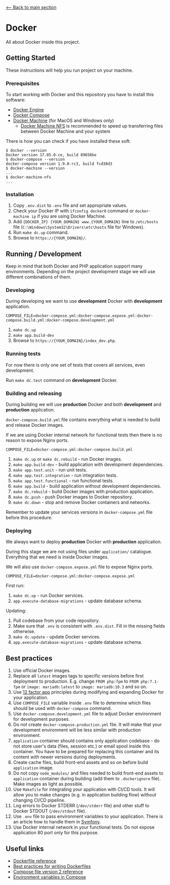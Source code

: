 [<-- Back to main section](../README.md)

# Docker

All about Docker inside this project.

## Getting Started

These instructions will help you run project on your machine.

### Prerequisites

To start working with Docker and this repository you have to install this software:

* [Docker Engine](https://docs.docker.com/engine/)
* [Docker Compose](https://docs.docker.com/compose/)
* [Docker Machine](https://docs.docker.com/machine/) (for MacOS and Windows only)
  * [Docker Machine NFS](https://github.com/adlogix/docker-machine-nfs) is recommended
    to speed up transferring files between Docker Machine and your system

There is how you can check if you have installed these soft:

```
$ docker --version
Docker version 17.05.0-ce, build 89658be
$ docker-compose --version
docker-compose version 1.9.0-rc3, build fcd38d3
$ docker-machine --version
...
$ docker-machine-nfs
...
```

### Installation

1. Copy `.env.dist` to `.env` file and set appropriate values.
1. Check your Docker IP with `ifconfig docker0` command
   or `docker-machine ip` if you are using Docker Machine.
1. Add `{DOCKER_IP} {YOUR_DOMAIN} www.{YOUR_DOMAIN}` line to `/etc/hosts` file
   (`C:\Windows\System32\Drivers\etc\hosts` file for Windows).
1. Run `make dc.up` command.
1. Browse to `https://{YOUR_DOMAIN}/`.

## Running / Development

Keep in mind that both Docker and PHP application support many environments.
Depending on the project development stage we will use different combinations of them.

### Developing

During developing we want to use **development** Docker with **development** application.

```
COMPOSE_FILE=docker-compose.yml:docker-compose.expose.yml:docker-compose.build.yml:docker-compose.development.yml
```

1. `make dc.up`
1. `make app.build-dev`
1. Browse to `https://{YOUR_DOMAIN}/index_dev.php`.

### Running tests

For now there is only one set of tests that covers all services, even development.

Run `make dc.test` command on **development** Docker.

### Building and releasing

During building we will use **production** Docker and both
**development** and **production** application.

`docker-compose.build.yml` file contains everything what is needed
to build and release Docker images.

If we are using Docker internal network for functional tests then
there is no reason to expose Nginx ports.

```
COMPOSE_FILE=docker-compose.yml:docker-compose.build.yml
```

1. `make dc.up` or `make dc.rebuild` - run Docker images.
1. `make app.build-dev` - build application with development dependencies.
1. `make app.test.unit` - run unit tests.
1. `make app.test.integration` - run integration tests.
1. `make app.test.functional` - run functional tests.
1. `make app.build` - build application without development dependencies.
1. `make dc.rebuild` - build Docker images with production application.
1. `make dc.push` - push Docker images to Docker repository.
1. `make dc.down` - stop and remove Docker containers and networks.

Remember to update your services versions in `docker-compose.yml` file
before this procedure.

### Deploying

We always want to deploy **production** Docker with **production** application.

During this stage we are not using files under `application/` catalogue.
Everything that we need is inside Docker images.

We will also use `docker-compose.expose.yml` file to expose Nginx ports.

```
COMPOSE_FILE=docker-compose.yml:docker-compose.expose.yml
```

First run:

1. `make dc.up` - run Docker services.
1. `app.execute-database-migrations` - update database schema.

Updating:

1. Pull codebase from your code repository. 
1. Make sure that `.env` is consistent with `.env.dist`. 
   Fill in the missing fields otherwise.
1. `make dc.update` - update Docker services.
1. `app.execute-database-migrations` - update database schema.

## Best practices

1. Use official Docker images.
1. Replace all `latest` images tags to specific versions before first deployment
   to production. E.g. change `FROM php:fpm` to `FROM php:7.1-fpm`
   or `image: mariadb:latest` to `image: mariadb:10.3` and so on.
1. Use [12 factor app](https://12factor.net/) principles during modifying and expanding
   Docker for your application.
1. Use `COMPOSE_FILE` variable inside `.env` file to determine which files should
   be used with `docker-compose` command.
1. Use `docker-compose.development.yml` file to adjust Docker environment for
   development purposes.
1. Do not create `docker-compose.production.yml` file. It will make that your
   development environment will be less similar with production environment.
1. `application` container should contains only application codebase - do not store
   user's data (files, session etc.) or email spool inside this container. You
   have to be prepared for replacing this container and its content with newer 
   versions during deployments.
1. Create cache files, build front-end assets and so on before build
   `application` image.
1. Do not copy `node_modules/` and files needed to build front-end assets
   to `application` container during building (add them to `.dockerignore` file).
   Make images as light as possible.
1. Use `Makefile` for integrating your application with CI/CD tools. It will allow you
   to make changes (e.g. in application building flow) without changing CI/CD pipeline.
1. Log errors to Docker STDERR (`/dev/stderr` file) and other stuff to
   Docker STDOUT (`/dev/stdout` file).
1. Use `.env` file to pass environment variables to your application. There is
   an article how to handle them in
   [Symfony](https://symfony.com/blog/new-in-symfony-3-2-runtime-environment-variables).
1. Use Docker internal network in your functional tests. Do not expose application 80 port
   only for this purpose.

## Useful links

* [Dockerfile reference](https://docs.docker.com/engine/reference/builder/)
* [Best practices for writing Dockerfiles](https://docs.docker.com/engine/userguide/eng-image/dockerfile_best-practices/)
* [Compose file version 2 reference](https://docs.docker.com/compose/compose-file/compose-file-v2/)
* [Environment variables in Compose](https://docs.docker.com/compose/environment-variables/)
